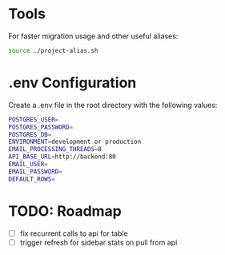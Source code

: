 # Tools
For faster migration usage and other useful aliases:
```sh
source ./project-alias.sh
```

# .env Configuration
Create a .env file in the root directory with the following values:

```sh
POSTGRES_USER=
POSTGRES_PASSWORD=
POSTGRES_DB=
ENVIRONMENT=development or production
EMAIL_PROCESSING_THREADS=8
API_BASE_URL=http://backend:80
EMAIL_USER=
EMAIL_PASSWORD=
DEFAULT_ROWS=
```


# TODO: Roadmap
- [ ] fix recurrent calls to api for table
- [ ] trigger refresh for sidebar stats on pull from api